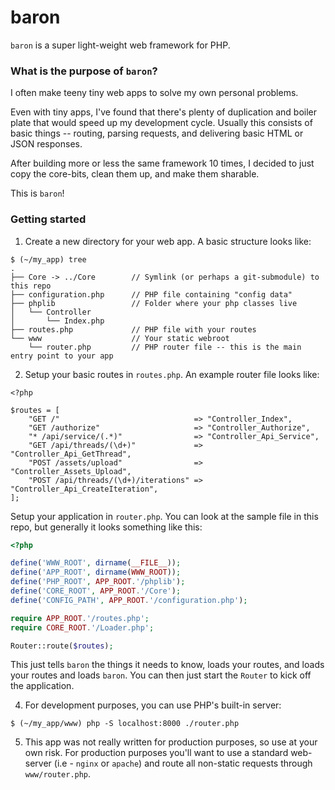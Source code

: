 # baron

`baron` is a super light-weight web framework for PHP.

### What is the purpose of `baron`? 

I often make teeny tiny web apps to solve my own personal problems.

Even with tiny apps, I've found that there's plenty of duplication and 
boiler plate that would speed up my development cycle.  Usually this
consists of basic things -- routing, parsing requests, and 
delivering basic HTML or JSON responses.

After building more or less the same framework 10 times, I decided
to just copy the core-bits, clean them up, and make them sharable.

This is `baron`!

### Getting started

1. Create a new directory for your web app.  A basic structure looks like:

```
$ (~/my_app) tree
.
├── Core -> ../Core        // Symlink (or perhaps a git-submodule) to this repo
├── configuration.php      // PHP file containing "config data"
├── phplib                 // Folder where your php classes live
│   └── Controller
│       └── Index.php
├── routes.php             // PHP file with your routes
└── www                    // Your static webroot
    └── router.php         // PHP router file -- this is the main entry point to your app
```

2.  Setup your basic routes in `routes.php`.   An example router file looks like:

```
<?php

$routes = [
    "GET /"                              => "Controller_Index",
    "GET /authorize"                     => "Controller_Authorize",
    "* /api/service/(.*)"                => "Controller_Api_Service",
    "GET /api/threads/(\d+)"             => "Controller_Api_GetThread",
    "POST /assets/upload"                => "Controller_Assets_Upload",
    "POST /api/threads/(\d+)/iterations" => "Controller_Api_CreateIteration",
];
```

 Setup your application in `router.php`.  You can look at the sample file in this repo, but generally
it looks something like this:

```php
<?php

define('WWW_ROOT', dirname(__FILE__));
define('APP_ROOT', dirname(WWW_ROOT));
define('PHP_ROOT', APP_ROOT.'/phplib');
define('CORE_ROOT', APP_ROOT.'/Core');
define('CONFIG_PATH', APP_ROOT.'/configuration.php');

require APP_ROOT.'/routes.php';
require CORE_ROOT.'/Loader.php';

Router::route($routes);
```

This just tells `baron` the things it needs to know, loads your routes, and loads your routes and loads `baron`.  You can then just start the `Router` to kick off the application.

4.  For development purposes, you can use PHP's built-in server:

```
$ (~/my_app/www) php -S localhost:8000 ./router.php
```

5. This app was not really written for production purposes, so use at your own risk. For production purposes
you'll want to use a standard web-server (i.e - `nginx` or `apache`) and route all non-static requests
through `www/router.php`.

